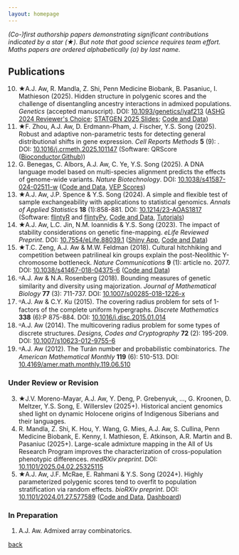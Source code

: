 ```yaml
---
layout: homepage
---
```


*(Co-)first authorship papers demonstrating significant contributions indicated by a star (★). But note that good science requires team effort. Maths papers are ordered alphabetically (α) by last name.*

## Publications
10. ★A.J. Aw, R. Mandla, Z. Shi, Penn Medicine Biobank, B. Pasaniuc, I. Mathieson (2025). Hidden structure in polygenic scores and the challenge of disentangling ancestry interactions in admixed populations. *Genetics* (accepted manuscript). DOI: [10.1093/genetics/iyaf213](https://doi.org/10.1093/genetics/iyaf213) ([ASHG 2024 Reviewer's Choice](https://www.ashg.org/wp-content/uploads/2024/10/ASHG2024-PosterAbstracts.pdf); [STATGEN 2025 Slides](https://alanaw1.github.io/assets/files/AAw_STATGEN2025_SlideDeck.pdf); [Code and Data](https://github.com/mathilab/GxA_Interaction))
9. ★F. Zhou, A.J. Aw, D. Erdmann-Pham, J. Fischer, Y.S. Song (2025). Robust and adaptive non-parametric tests for detecting general distributional shifts in gene expression. *Cell Reports Methods* **5** (9): . DOI: [10.1016/j.crmeth.2025.101147](https://doi.org/10.1016/j.crmeth.2025.101147) (Software: QRScore ([Bioconductor](https://doi.org/doi:10.18129/B9.bioc.QRscore),[Github](https://github.com/songlab-cal/QRscore)))
8. G. Benegas, C. Albors, A.J. Aw, C. Ye, Y.S. Song (2025). A DNA language model based on multi-species alignment predicts the effects of genome-wide variants. *Nature Biotechnology*. DOI: [10.1038/s41587-024-02511-w](https://doi.org/10.1038/s41587-024-02511-w) ([Code and Data](https://github.com/songlab-cal/gpn#gpn-msa), [VEP Scores](https://huggingface.co/collections/songlab/gpn-msa-65319280c93c85e11c803887))
7. ★A.J. Aw, J.P. Spence & Y.S. Song (2024). A simple and flexible test of sample exchangeability with applications to statistical genomics. *Annals of Applied Statistics* **18** (1):858-881. DOI: [10.1214/23-AOAS1817](https://doi.org/10.1214/23-AOAS1817) (Software: [flintyR](https://cran.rstudio.com/web/packages/flintyR/index.html) and [flintyPy](https://pypi.org/project/flintypy/), [Code and Data](https://github.com/songlab-cal/flinty), [Tutorials](https://alanaw1.github.io/flintyR/))
6. ★A.J. Aw, L.C. Jin, N.M. Ioannidis & Y.S. Song (2023). The impact of stability considerations on genetic fine-mapping. *eLife Reviewed Preprint*. DOI: [10.7554/eLife.88039.1](https://doi.org/10.7554/eLife.88039.1) ([Shiny App](https://alan-aw.shinyapps.io/stability_v0/), [Code and Data](https://github.com/songlab-cal/StableFM))
5. ★T.C. Zeng, A.J. Aw & M.W. Feldman (2018). Cultural hitchhiking and competition between patrilineal kin groups explain the post-Neolithic Y-chromosome bottleneck. *Nature Communications* **9** (1): article no. 2077. DOI: [10.1038/s41467-018-04375-6](https://doi.org/10.1038/s41467-018-04375-6) ([Code and Data](https://github.com/alanaw1/CulturalHitchhiking))
4. ᵅA.J. Aw & N.A. Rosenberg (2018). Bounding measures of genetic similarity and diversity using majorization. *Journal of Mathematical Biology* **77** (3): 711-737. DOI: [10.1007/s00285-018-1226-x](https://doi.org/10.1007/s00285-018-1226-x) 
3. ᵅA.J. Aw & C.Y. Ku (2015). The covering radius problem for sets of 1-factors of the complete uniform hypergraphs. *Discrete Mathematics* **338** (6):P 875-884. DOI: [10.1016/j.disc.2015.01.014](https://doi.org/10.1016/j.disc.2015.01.014)
2. ᵅA.J. Aw (2014). The multicovering radius problem for some types of discrete structures. *Designs, Codes and Cryptography* **72** (2): 195-209. DOI: [10.1007/s10623-012-9755-6](https://doi.org/10.1007/s10623-012-9755-6) 
1. ᵅA.J. Aw (2012). The Turán number and probabilistic combinatorics. *The American Mathematical Monthly* **119** (6): 510-513. DOI: [10.4169/amer.math.monthly.119.06.510](https://doi.org/10.4169/amer.math.monthly.119.06.510)

### Under Review or Revision

3. ★J.V. Moreno-Mayar, A.J. Aw, Y. Deng, P. Grebenyuk, ..., G. Kroonen, D. Meltzer, Y.S. Song, E. Willerslev (2025+). Historical ancient genomics shed light on dynamic Holocene origins of Indigenous Siberians and their languages.
2. R. Mandla, Z. Shi, K. Hou, Y. Wang, G. Mies, A.J. Aw, S. Cullina, Penn Medicine Biobank, E. Kenny, I. Mathieson, E. Atkinson, A.R. Martin and B. Pasaniuc (2025+). Large-scale admixture mapping in the All of Us Research Program improves the characterization of cross-population phenotypic differences. *medRXiv preprint*. DOI: [10.1101/2025.04.02.25325115](https://doi.org/10.1101/2025.04.02.25325115)
1. ★A.J. Aw, J.F. McRae, E. Rahmani & Y.S. Song (2024+). Highly parameterized polygenic scores tend to overfit to population stratification via random effects. *bioRXiv preprint*. DOI: [10.1101/2024.01.27.577589](https://doi.org/10.1101/2024.01.27.577589) ([Code and Data](https://github.com/songlab-cal/StratPGS), [Dashboard](https://alan-aw.shinyapps.io/stratPGS_v0/))

### In Preparation

1. A.J. Aw. Admixed array combinatorics. 


[back](./)
